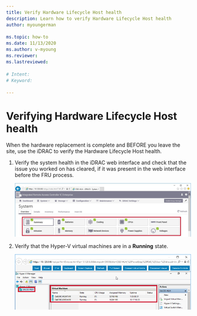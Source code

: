 ```yaml
---
title: Verify Hardware Lifecycle Host health
description: Learn how to verify Hardware Lifecycle Host health
author: myoungerman

ms.topic: how-to
ms.date: 11/13/2020
ms.author: v-myoung
ms.reviewer: 
ms.lastreviewed: 

# Intent: 
# Keyword: 

---
```


# Verifying Hardware Lifecycle Host health



When the hardware replacement is complete and BEFORE you leave the
site, use the iDRAC to verify the Hardware Lifecycle Host health.


1.  Verify the system health in the iDRAC web interface and check that
the issue you worked on has cleared, if it was present in the web
interface before the FRU process.

    ![Screenshot that shows the 'System' page with the 'Overview' actions highlighted.](media/image-5.png)
    
2.  Verify that the Hyper-V virtual
    machines are in a **Running** state.

    ![Screenshot that shows the 'Hyper-V Manager' page with the 'Virtual Machines' section highlighted.](media/image-55.png) 

